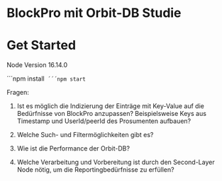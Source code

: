 # BlockPro mit Orbit-DB Studie

# Get Started
Node Version 16.14.0

´´´npm install```
´´´npm start```


Fragen:

1. Ist es möglich die Indizierung der Einträge mit Key-Value auf die Bedürfnisse von BlockPro anzupassen? 
Beispielsweise Keys aus Timestamp und UserId/peerId des Prosumenten aufbauen? 

2. Welche Such- und Filtermöglichkeiten gibt es?

3. Wie ist die Performance der Orbit-DB?

4. Welche Verarbeitung und Vorbereitung ist durch den Second-Layer Node nötig, um die Reportingbedürfnisse zu erfüllen?

